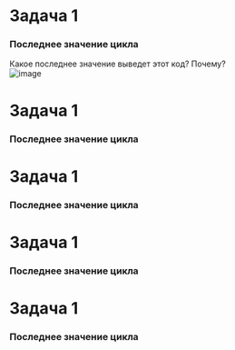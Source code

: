 # Задача 1  
### Последнее значение цикла  
Какое последнее значение выведет этот код? Почему?  
![image](https://user-images.githubusercontent.com/113675674/209465496-5503153c-309c-433d-a33f-de6d4b1c4442.png)


# Задача 1  
### Последнее значение цикла  

# Задача 1  
### Последнее значение цикла  

# Задача 1  
### Последнее значение цикла  

# Задача 1  
### Последнее значение цикла  
